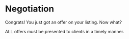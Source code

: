 # Negotiation

Congrats! You just got an offer on your listing. Now what?

ALL offers must be presented to clients in a timely manner. 

